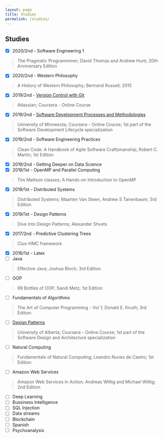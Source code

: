 ```yaml
---
layout: page
title: Studies
permalink: /studies/
---
```


## Studies
- [x] 2020/2nd - Software Engineering 1
>The Pragmatic Programmmer; David Thomas and Andrew Hunt; 20th Anniversary Edition

- [x] 2020/2nd - Western Philosophy
>A History of Western Philosophy; Bertrand Russell; 2015

- [x] 2019/2nd - [Version Control with Git](https://www.coursera.org/learn/version-control-with-git/)
> Atlassian; Coursera - Online Course

- [x] 2019/2nd - [Software Development Processes and Methodologies](https://www.coursera.org/learn/software-processes/)
>University of Minnesota; Coursera - Online Course; 1st part of the Software Development Lifecycle specialization

- [x] 2019/2nd - Software Engineering Practices
>Clean Code: A Handbook of Agile Software Craftsmanship; Robert C. Martin; 1st Edition

- [x] 2019/2nd - Getting Deeper on Data Science
- [x] 2019/1st - OpenMP and Parallel Computing
>Tim Mattson classes; A  Hands-on  Introduction  to  OpenMP

- [x] 2019/1st - Distributed Systems
>Distributed Systems; Maarten Van Steen, Andrew S Tanenbaum; 3rd Edition

- [x] 2019/1st - Design Patterns 
>Dive Into Design Patterns; Alexander Shvets

- [x] 2017/2nd - Predictive Clustering Trees
>Clus-HMC framework

- [x] 2016/1st - Latex
- [ ] Java
>Effective Java; Joshua Bloch; 3rd Edition

- [ ] OOP
>99 Bottles of OOP; Sandi Metz; 1st Edition

- [ ] Fundamentals of Algorithms
>The Art of Computer Programming - Vol 1; Donald E. Knuth; 3rd Edition

- [ ] [Design Patterns](https://www.coursera.org/learn/object-oriented-design) 
>University of Alberta; Coursera - Online Course; 1st part of the Software Design and Architecture specialization

- [ ] Natural Computing 
>Fundamentals of Natural Computing; Leandro Nunes de Castro; 1st Edition

- [ ] Amazon Web Services
>Amazon Web Services in Action; Andreas Wittig and Michael Wittig; 2nd Edition

- [ ] Deep Learning
- [ ] Bussiness Intelligence
- [ ] SQL Injection
- [ ] Data streams
- [ ] Blockchain
- [ ] Spanish
- [ ] Psychoanalysis
